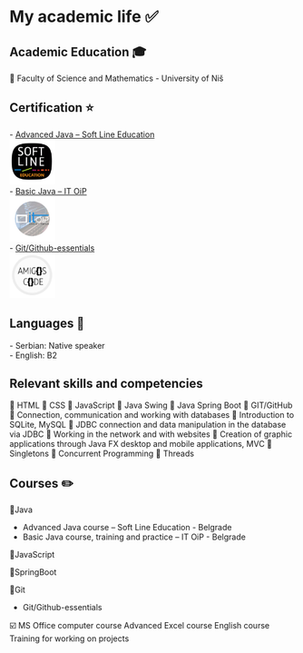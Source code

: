 <h1>My academic life ✅</h1>

<h2>Academic Education 🎓</h2>
🔹 Faculty of Science and Mathematics - University of Niš

<h2>Certification ⭐</h2>
-	<a href="https://github.com/MickyNM/list-of-courses/blob/main/cerificates/Miroslav%20Nikoli%C4%87%20-%20SoftLine.pdf">Advanced Java – Soft Line Education</a><br>
<a href="https://github.com/MickyNM/list-of-courses/blob/main/cerificates/Miroslav%20Nikoli%C4%87%20-%20SoftLine.pdf"><img src="/pictures/SOFTLINE.png "WIDTH="80" HEIGHT="80"></a><br>
-	<a href="https://github.com/MickyNM/list-of-courses/blob/main/cerificates/Miroslav%20Nikoli%C4%87%20java.pdf">Basic Java – IT OiP</a><br>
<a href="https://github.com/MickyNM/list-of-courses/blob/main/cerificates/Miroslav%20Nikoli%C4%87%20java.pdf"><img src="/pictures/ITOiP.png "WIDTH="80" HEIGHT="80"></a><br>
-	<a href="https://github.com/MickyNM/list-of-courses/blob/main/cerificates/certificate-of-completion-for-git-and-github-essentials.pdf">Git/Github-essentials</a><br>
<a href="https://github.com/MickyNM/list-of-courses/blob/main/cerificates/certificate-of-completion-for-git-and-github-essentials.pdf"><img src="/pictures/amigoscode.png "WIDTH="80" HEIGHT="80"></a><br>

<h2>Languages 📍</h2>
- Serbian: Native speaker<br>
- English: B2<br>

<h2>Relevant skills and competencies</h2>
🔹 HTML
🔹 CSS
🔹 JavaScript
🔹 Java Swing
🔹 Java Spring Boot
🔹 GIT/GitHub
🔹 Connection, communication and working with databases
🔹 Introduction to SQLite, MySQL
🔹 JDBC connection and data manipulation in the database via JDBC
🔹 Working in the network and with websites
🔹 Creation of graphic applications through Java FX desktop and mobile applications, MVC
🔹 Singletons
🔹 Concurrent Programming
🔹 Threads

<h2>Courses ✏️</h2>
🔹Java

-	Advanced Java course – Soft Line Education - Belgrade<br>
-	Basic Java course, training and practice – IT OiP - Belgrade<br>

🔹JavaScript

🔹SpringBoot

🔹Git
- Git/Github-essentials

☑️ MS Office computer course
Advanced Excel course
English course
Training for working on projects
